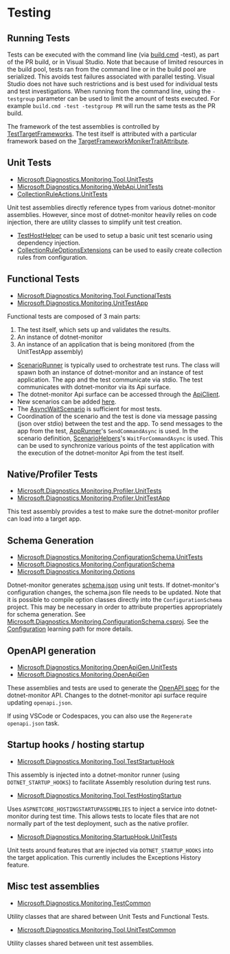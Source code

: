 # Testing

## Running Tests

Tests can be executed with the command line (via [build.cmd](../../Build.cmd) -test), as part of the PR build, or in Visual Studio. Note that because of limited resources in the build pool, tests ran from the command line or in the build pool are serialized. This avoids test failures associated with parallel testing. Visual Studio does not have such restrictions and is best used for individual tests and test investigations. When running from the command line, using the `-testgroup` parameter can be used to limit the amount of tests executed. For example `build.cmd -test -testgroup PR` will run the same tests as the PR build.

The framework of the test assemblies is controlled by [TestTargetFrameworks](https://github.com/dotnet/dotnet-monitor/blob/7ae75a4e0cb5423757a699d6fc9d3e725b3dfd7c/eng/Versions.props). The test itself is attributed with a particular framework based on the [TargetFrameworkMonikerTraitAttribute](https://github.com/dotnet/dotnet-monitor/blob/7ae75a4e0cb5423757a699d6fc9d3e725b3dfd7c/src/Tests/Microsoft.Diagnostics.Monitoring.TestCommon/TargetFrameworkMonikerTraitAttribute.cs).

## Unit Tests

- [Microsoft.Diagnostics.Monitoring.Tool.UnitTests](https://github.com/dotnet/dotnet-monitor/blob/7ae75a4e0cb5423757a699d6fc9d3e725b3dfd7c/src/Tests/Microsoft.Diagnostics.Monitoring.Tool.UnitTests)
- [Microsoft.Diagnostics.Monitoring.WebApi.UnitTests](https://github.com/dotnet/dotnet-monitor/blob/7ae75a4e0cb5423757a699d6fc9d3e725b3dfd7c/src/Tests/Microsoft.Diagnostics.Monitoring.WebApi.UnitTests/)
- [CollectionRuleActions.UnitTests](https://github.com/dotnet/dotnet-monitor/blob/7ae75a4e0cb5423757a699d6fc9d3e725b3dfd7c/src/Tests/CollectionRuleActions.UnitTests/)

Unit test assemblies directly reference types from various dotnet-monitor assemblies. However, since most of dotnet-monitor heavily relies on code injection, there are utility classes to simplify unit test creation.

- [TestHostHelper](https://github.com/dotnet/dotnet-monitor/blob/7ae75a4e0cb5423757a699d6fc9d3e725b3dfd7c/src/Tests/Microsoft.Diagnostics.Monitoring.Tool.UnitTestCommon/TestHostHelper.cs) can be used to setup a basic unit test scenario using dependency injection.
- [CollectionRuleOptionsExtensions](https://github.com/dotnet/dotnet-monitor/blob/7ae75a4e0cb5423757a699d6fc9d3e725b3dfd7c/src/Tests/Microsoft.Diagnostics.Monitoring.Tool.UnitTestCommon/Options/CollectionRuleOptionsExtensions.cs) can be used to easily create collection rules from configuration.

## Functional Tests

- [Microsoft.Diagnostics.Monitoring.Tool.FunctionalTests](https://github.com/dotnet/dotnet-monitor/blob/7ae75a4e0cb5423757a699d6fc9d3e725b3dfd7c/src/Tests/Microsoft.Diagnostics.Monitoring.Tool.FunctionalTests)
- [Microsoft.Diagnostics.Monitoring.UnitTestApp](https://github.com/dotnet/dotnet-monitor/blob/7ae75a4e0cb5423757a699d6fc9d3e725b3dfd7c/src/Tests/Microsoft.Diagnostics.Monitoring.UnitTestApp/)

Functional tests are composed of 3 main parts:
1. The test itself, which sets up and validates the results.
1. An instance of dotnet-monitor
1. An instance of an application that is being monitored (from the UnitTestApp assembly)

* [ScenarioRunner](https://github.com/dotnet/dotnet-monitor/blob/7ae75a4e0cb5423757a699d6fc9d3e725b3dfd7c/src/Tests/Microsoft.Diagnostics.Monitoring.Tool.FunctionalTests/Runners/ScenarioRunner.cs) is typically used to orchestrate test runs. The class will spawn both an instance of dotnet-monitor and an instance of test application. The app and the test communicate via stdio. The test communicates with dotnet-monitor via its Api surface.
* The dotnet-monitor Api surface can be accessed through the [ApiClient](https://github.com/dotnet/dotnet-monitor/blob/7ae75a4e0cb5423757a699d6fc9d3e725b3dfd7c/src/Tests/Microsoft.Diagnostics.Monitoring.Tool.FunctionalTests/HttpApi/ApiClient.cs).
* New scenarios can be added [here](https://github.com/dotnet/dotnet-monitor/blob/7ae75a4e0cb5423757a699d6fc9d3e725b3dfd7c/src/Tests/Microsoft.Diagnostics.Monitoring.UnitTestApp/Scenarios/).
* The [AsyncWaitScenario](https://github.com/dotnet/dotnet-monitor/blob/7ae75a4e0cb5423757a699d6fc9d3e725b3dfd7c/src/Tests/Microsoft.Diagnostics.Monitoring.UnitTestApp/Scenarios/AsyncWaitScenario.cs) is sufficient for most tests.
* Coordination of the scenario and the test is done via message passing (json over stdio) between the test and the app. To send messages to the app from the test, [AppRunner](https://github.com/dotnet/dotnet-monitor/blob/7ae75a4e0cb5423757a699d6fc9d3e725b3dfd7c/src/Tests/Microsoft.Diagnostics.Monitoring.TestCommon/Runners/AppRunner.cs)'s `SendCommandAsync` is used. In the scenario definition, [ScenarioHelpers](https://github.com/dotnet/dotnet-monitor/blob/7ae75a4e0cb5423757a699d6fc9d3e725b3dfd7c/src/Tests/Microsoft.Diagnostics.Monitoring.UnitTestApp/ScenarioHelpers.cs)'s `WaitForCommandAsync` is used. This can be used to synchronize various points of the test application with the execution of the dotnet-monitor Api from the test itself.

## Native/Profiler Tests

- [Microsoft.Diagnostics.Monitoring.Profiler.UnitTests](https://github.com/dotnet/dotnet-monitor/blob/7ae75a4e0cb5423757a699d6fc9d3e725b3dfd7c/src/Tests/Microsoft.Diagnostics.Monitoring.Profiler.UnitTests/)
- [Microsoft.Diagnostics.Monitoring.Profiler.UnitTestApp](https://github.com/dotnet/dotnet-monitor/blob/7ae75a4e0cb5423757a699d6fc9d3e725b3dfd7c/src/Tests/Microsoft.Diagnostics.Monitoring.Profiler.UnitTestApp/)

This test assembly provides a test to make sure the dotnet-monitor profiler can load into a target app.

## Schema Generation

- [Microsoft.Diagnostics.Monitoring.ConfigurationSchema.UnitTests](https://github.com/dotnet/dotnet-monitor/blob/7ae75a4e0cb5423757a699d6fc9d3e725b3dfd7c/src/Tests/Microsoft.Diagnostics.Monitoring.ConfigurationSchema.UnitTests/)
- [Microsoft.Diagnostics.Monitoring.ConfigurationSchema](https://github.com/dotnet/dotnet-monitor/blob/7ae75a4e0cb5423757a699d6fc9d3e725b3dfd7c/src/Tests/Microsoft.Diagnostics.Monitoring.ConfigurationSchema/)
- [Microsoft.Diagnostics.Monitoring.Options](https://github.com/dotnet/dotnet-monitor/blob/7ae75a4e0cb5423757a699d6fc9d3e725b3dfd7c/src/Microsoft.Diagnostics.Monitoring.Options)

Dotnet-monitor generates [schema.json](https://github.com/dotnet/dotnet-monitor/blob/7ae75a4e0cb5423757a699d6fc9d3e725b3dfd7c/documentation/schema.json) using unit tests. If dotnet-monitor's configuration changes, the schema.json file needs to be updated.
Note that it is possible to compile option classes directly into the `ConfigurationSchema` project. This may be necessary in order to attribute properties appropriately for schema generation. See [Microsoft.Diagnostics.Monitoring.ConfigurationSchema.csproj](https://github.com/dotnet/dotnet-monitor/blob/7ae75a4e0cb5423757a699d6fc9d3e725b3dfd7c/src/Tests/Microsoft.Diagnostics.Monitoring.ConfigurationSchema/Microsoft.Diagnostics.Monitoring.ConfigurationSchema.csproj). See the [Configuration](./configuration.md#how-configuration-works) learning path for more details.

## OpenAPI generation

- [Microsoft.Diagnostics.Monitoring.OpenApiGen.UnitTests](https://github.com/dotnet/dotnet-monitor/blob/7ae75a4e0cb5423757a699d6fc9d3e725b3dfd7c/src/Tests/Microsoft.Diagnostics.Monitoring.OpenApiGen.UnitTests/)
- [Microsoft.Diagnostics.Monitoring.OpenApiGen](https://github.com/dotnet/dotnet-monitor/blob/7ae75a4e0cb5423757a699d6fc9d3e725b3dfd7c/src/Tests/Microsoft.Diagnostics.Monitoring.OpenApiGen/)

These assemblies and tests are used to generate the [OpenAPI spec](https://github.com/dotnet/dotnet-monitor/blob/7ae75a4e0cb5423757a699d6fc9d3e725b3dfd7c/documentation/openapi.json) for the dotnet-monitor API. Changes to the dotnet-monitor api surface require updating `openapi.json`.

If using VSCode or Codespaces, you can also use the `Regenerate openapi.json` task.

## Startup hooks / hosting startup

- [Microsoft.Diagnostics.Monitoring.Tool.TestStartupHook](https://github.com/dotnet/dotnet-monitor/blob/7ae75a4e0cb5423757a699d6fc9d3e725b3dfd7c/src/Tests/Microsoft.Diagnostics.Monitoring.Tool.TestStartupHook/)

This assembly is injected into a dotnet-monitor runner (using `DOTNET_STARTUP_HOOKS`) to facilitate Assembly resolution during test runs.

- [Microsoft.Diagnostics.Monitoring.Tool.TestHostingStartup](https://github.com/dotnet/dotnet-monitor/blob/7ae75a4e0cb5423757a699d6fc9d3e725b3dfd7c/src/Tests/Microsoft.Diagnostics.Monitoring.Tool.TestHostingStartup/)

Uses `ASPNETCORE_HOSTINGSTARTUPASSEMBLIES` to inject a service into dotnet-monitor during test time. This allows tests to locate files that are not normally part of the test deployment,
such as the native profiler.

- [Microsoft.Diagnostics.Monitoring.StartupHook.UnitTests](https://github.com/dotnet/dotnet-monitor/blob/7ae75a4e0cb5423757a699d6fc9d3e725b3dfd7c/src/Tests/Microsoft.Diagnostics.Monitoring.StartupHook.UnitTests/)

Unit tests around features that are injected via `DOTNET_STARTUP_HOOKS` into the target application. This currently includes the Exceptions History feature.

## Misc test assemblies

- [Microsoft.Diagnostics.Monitoring.TestCommon](https://github.com/dotnet/dotnet-monitor/blob/7ae75a4e0cb5423757a699d6fc9d3e725b3dfd7c/src/Tests/Microsoft.Diagnostics.Monitoring.TestCommon/)

Utility classes that are shared between Unit Tests and Functional Tests.

- [Microsoft.Diagnostics.Monitoring.Tool.UnitTestCommon](https://github.com/dotnet/dotnet-monitor/blob/7ae75a4e0cb5423757a699d6fc9d3e725b3dfd7c/src/Tests/Microsoft.Diagnostics.Monitoring.Tool.UnitTestCommon/)

Utility classes shared between unit test assemblies.
